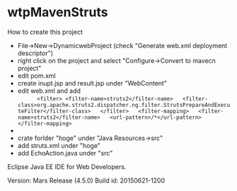 # wtpMavenStruts

How to create this project

* File->New->DynamicwebProject (check "Generate web.xml deployment descriptor")
* right click on the project and select "Configure->Convert to mavecn project"
* edit pom.xml
* create inupt.jsp and result.jsp under "WebContent"
* edit web.xml and add  
`      <filter>
        <filter-name>struts2</filter-name>  
        <filter-class>org.apache.struts2.dispatcher.ng.filter.StrutsPrepareAndExecuteFilter</filter-class>  
    </filter>  
    <filter-mapping>  
        <filter-name>struts2</filter-name>  
        <url-pattern>/*</url-pattern>  
    </filter-mapping>`  
*
* crate forlder "hoge" under "Java Resources->src"
* add struts.xml under "hoge"
* add EchoAction.java under "src"

Eclipse Java EE IDE for Web Developers.

Version: Mars Release (4.5.0)
Build id: 20150621-1200
